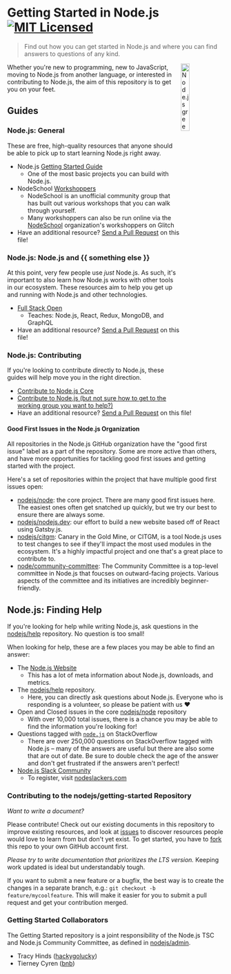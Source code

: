 # Getting Started in Node.js [![MIT Licensed](https://img.shields.io/badge/license-MIT-blue.svg)](LICENSE)

> Find out how you can get started in Node.js and where you can find answers to questions of any kind.

 <img src="https://nodejs.org/static/images/logo-hexagon.png"
 alt="Node.js green hexagon" title="Node.js green hexagon" align="right" width="20%" height="20%"/>

Whether you're new to programming, new to JavaScript, moving to Node.js from another language, or interested in contributing to Node.js, the aim of this repository is to get you on your feet.

## Guides

### Node.js: General

These are free, high-quality resources that anyone should be able to pick up to start learning Node.js right away.

- Node.js [Getting Started Guide](https://nodejs.org/en/docs/guides/getting-started-guide/)
  - One of the most basic projects you can build with Node.js.
- NodeSchool [Workshoppers](https://nodeschool.io/#workshoppers)
  - NodeSchool is an unofficial community group that has built out various workshops that you can walk through yourself.
  - Many workshoppers can also be run online via the [NodeSchool](https://glitch.com/@nodeschool) organization's workshoppers on Glitch
- Have an additional resource? [Send a Pull Request](https://github.com/nodejs/getting-started/edit/main/README.md) on this file!

### Node.js: Node.js and {{ something else }}

At this point, very few people use _just_ Node.js. As such, it's important to also learn how Node.js works with other tools in our ecosystem. These resources aim to help you get up and running with Node.js and other technologies.

- [Full Stack Open](https://fullstackopen.com)
  - Teaches: Node.js, React, Redux, MongoDB, and GraphQL
- Have an additional resource? [Send a Pull Request](https://github.com/nodejs/getting-started/edit/main/README.md) on this file!

### Node.js: Contributing

If you're looking to contribute directly to Node.js, these guides will help move you in the right direction.

- [Contribute to Node.js Core](http://nodetodo.org/getting-started/)
- [Contribute to Node.js (but not sure how to get to the working group you want to help?)](https://github.com/nodejs/getting-started/blob/main/contribute_to_node.md)
- Have an additional resource? [Send a Pull Request](https://github.com/nodejs/getting-started/edit/main/README.md) on this file!

#### Good First Issues in the Node.js Organization

All repositories in the Node.js GitHub organization have the "good first issue" label as a part of the repository. Some are more active than others, and have more opportunities for tackling good first issues and getting started with the project. 

Here's a set of repositories within the project that have multiple good first issues open:

- [nodejs/node](https://github.com/nodejs/node/labels/good%20first%20issue): the core project. There are many good first issues here. The easiest ones often get snatched up quickly, but we try our best to ensure there are always some.
- [nodejs/nodejs.dev](https://github.com/nodejs/nodejs.dev/labels/good%20first%20issue): our effort to build a new website based off of React using Gatsby.js.
- [nodejs/citgm](https://github.com/nodejs/citgm/labels/good%20first%20issue): Canary in the Gold Mine, or CITGM, is a tool Node.js uses to test changes to see if they'll impact the most used modules in the ecosystem. It's a highly impactful project and one that's a great place to contribute to.
- [node/community-committee](https://github.com/nodejs/community-committee/labels/good%20first%20issue): The Community Committee is a top-level committee in Node.js that foucses on outward-facing projects. Various aspects of the committee and its initiatives are incredibly beginner-friendly.

## Node.js: Finding Help

If you're looking for help while writing Node.js, ask questions in the [nodejs/help](https://github.com/nodejs/help#create-a-new-issue) repository. No question is too small!

When looking for help, these are a few places you may be able to find an answer:

- The [Node.js Website](https://nodejs.org)
  - This has a lot of meta information about Node.js, downloads, and metrics.
- The [nodejs/help](https://github.com/nodejs/help#create-a-new-issue) repository.
  - Here, you can directly ask questions about Node.js. Everyone who is responding is a volunteer, so please be patient with us ❤️
- Open and Closed issues in the core [nodejs/node](https://github.com/nodejs/node/issues) repository
  - With over 10,000 total issues, there is a chance you may be able to find the information you're looking for!
- Questions tagged with [`node.js`](https://github.com/nodejs/node/issues) on StackOverflow
  - There are over 250,000 questions on StackOverflow tagged with Node.js – many of the answers are useful but there are also some that are out of date. Be sure to double check the age of the answer and don't get frustrated if the answers aren't perfect!
- [Node.js Slack Community](http://node-js.slack.com)
  - To register, visit [nodeslackers.com](http://www.nodeslackers.com/)

### Contributing to the nodejs/getting-started Repository

*Want to write a document?*

Please contribute! Check out our existing documents in this repository to improve existing resources, and look at [issues](https://github.com/nodejs/getting-started/issues) to discover resources people would love to learn from but don't yet exist. To get started, you have to [fork](https://github.com/nodejs/getting-started/fork) this repo to your own GitHub account first.

*Please try to write documentation that prioritizes the LTS version.* Keeping work updated is ideal but understandably tough.

If you want to submit a new feature or a bugfix, the best way is to create the changes in a separate branch, e.g.: `git checkout -b feature/mycoolfeature`. This will make it easier for you to submit a pull request and get your contribution merged.

### Getting Started Collaborators

The Getting Started repository is a joint responsibility of the Node.js TSC and Node.js Community Committee, as defined in [nodejs/admin](https://github.com/nodejs/admin#administration-for-tsc--community-committee-collaborative-efforts).

- Tracy Hinds ([hackygolucky](https://github.com/hackygolucky))
- Tierney Cyren ([bnb](https://github.com/bnb))
